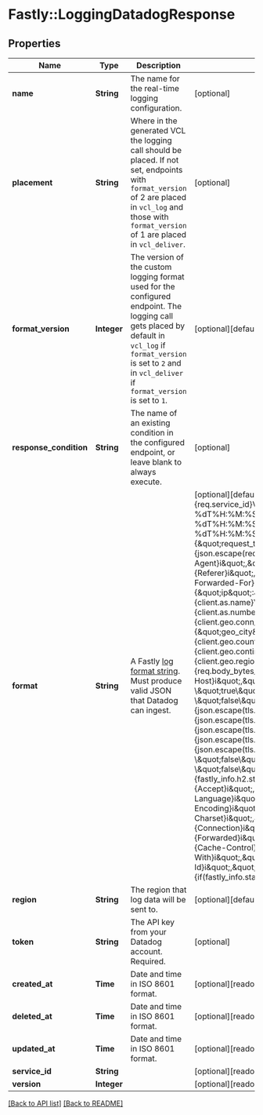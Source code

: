# Fastly::LoggingDatadogResponse

## Properties

| Name | Type | Description | Notes |
| ---- | ---- | ----------- | ----- |
| **name** | **String** | The name for the real-time logging configuration. | [optional] |
| **placement** | **String** | Where in the generated VCL the logging call should be placed. If not set, endpoints with `format_version` of 2 are placed in `vcl_log` and those with `format_version` of 1 are placed in `vcl_deliver`.  | [optional] |
| **format_version** | **Integer** | The version of the custom logging format used for the configured endpoint. The logging call gets placed by default in `vcl_log` if `format_version` is set to `2` and in `vcl_deliver` if `format_version` is set to `1`.  | [optional][default to FORMAT_VERSION::v2] |
| **response_condition** | **String** | The name of an existing condition in the configured endpoint, or leave blank to always execute. | [optional] |
| **format** | **String** | A Fastly [log format string](https://docs.fastly.com/en/guides/custom-log-formats). Must produce valid JSON that Datadog can ingest.  | [optional][default to &#39;{\&quot;ddsource\&quot;:\&quot;fastly\&quot;,\&quot;service\&quot;:\&quot;%{req.service_id}V\&quot;,\&quot;date\&quot;:\&quot;%{begin:%Y-%m-%dT%H:%M:%S%Z}t\&quot;,\&quot;time_start\&quot;:\&quot;%{begin:%Y-%m-%dT%H:%M:%S%Z}t\&quot;,\&quot;time_end\&quot;:\&quot;%{end:%Y-%m-%dT%H:%M:%S%Z}t\&quot;,\&quot;http\&quot;:{\&quot;request_time_ms\&quot;:\&quot;%D\&quot;,\&quot;method\&quot;:\&quot;%m\&quot;,\&quot;url\&quot;:\&quot;%{json.escape(req.url)}V\&quot;,\&quot;useragent\&quot;:\&quot;%{User-Agent}i\&quot;,\&quot;referer\&quot;:\&quot;%{Referer}i\&quot;,\&quot;protocol\&quot;:\&quot;%H\&quot;,\&quot;request_x_forwarded_for\&quot;:\&quot;%{X-Forwarded-For}i\&quot;,\&quot;status_code\&quot;:\&quot;%s\&quot;},\&quot;network\&quot;:{\&quot;client\&quot;:{\&quot;ip\&quot;:\&quot;%h\&quot;,\&quot;name\&quot;:\&quot;%{client.as.name}V\&quot;,\&quot;number\&quot;:\&quot;%{client.as.number}V\&quot;,\&quot;connection_speed\&quot;:\&quot;%{client.geo.conn_speed}V\&quot;},\&quot;destination\&quot;:{\&quot;ip\&quot;:\&quot;%A\&quot;},\&quot;geoip\&quot;:{\&quot;geo_city\&quot;:\&quot;%{client.geo.city.utf8}V\&quot;,\&quot;geo_country_code\&quot;:\&quot;%{client.geo.country_code}V\&quot;,\&quot;geo_continent_code\&quot;:\&quot;%{client.geo.continent_code}V\&quot;,\&quot;geo_region\&quot;:\&quot;%{client.geo.region}V\&quot;},\&quot;bytes_written\&quot;:\&quot;%B\&quot;,\&quot;bytes_read\&quot;:\&quot;%{req.body_bytes_read}V\&quot;},\&quot;host\&quot;:\&quot;%{Fastly-Orig-Host}i\&quot;,\&quot;origin_host\&quot;:\&quot;%v\&quot;,\&quot;is_ipv6\&quot;:\&quot;%{if(req.is_ipv6, \\\&quot;true\\\&quot;, \\\&quot;false\\\&quot;)}V\&quot;,\&quot;is_tls\&quot;:\&quot;%{if(req.is_ssl, \\\&quot;true\\\&quot;, \\\&quot;false\\\&quot;)}V\&quot;,\&quot;tls_client_protocol\&quot;:\&quot;%{json.escape(tls.client.protocol)}V\&quot;,\&quot;tls_client_servername\&quot;:\&quot;%{json.escape(tls.client.servername)}V\&quot;,\&quot;tls_client_cipher\&quot;:\&quot;%{json.escape(tls.client.cipher)}V\&quot;,\&quot;tls_client_cipher_sha\&quot;:\&quot;%{json.escape(tls.client.ciphers_sha)}V\&quot;,\&quot;tls_client_tlsexts_sha\&quot;:\&quot;%{json.escape(tls.client.tlsexts_sha)}V\&quot;,\&quot;is_h2\&quot;:\&quot;%{if(fastly_info.is_h2, \\\&quot;true\\\&quot;, \\\&quot;false\\\&quot;)}V\&quot;,\&quot;is_h2_push\&quot;:\&quot;%{if(fastly_info.h2.is_push, \\\&quot;true\\\&quot;, \\\&quot;false\\\&quot;)}V\&quot;,\&quot;h2_stream_id\&quot;:\&quot;%{fastly_info.h2.stream_id}V\&quot;,\&quot;request_accept_content\&quot;:\&quot;%{Accept}i\&quot;,\&quot;request_accept_language\&quot;:\&quot;%{Accept-Language}i\&quot;,\&quot;request_accept_encoding\&quot;:\&quot;%{Accept-Encoding}i\&quot;,\&quot;request_accept_charset\&quot;:\&quot;%{Accept-Charset}i\&quot;,\&quot;request_connection\&quot;:\&quot;%{Connection}i\&quot;,\&quot;request_dnt\&quot;:\&quot;%{DNT}i\&quot;,\&quot;request_forwarded\&quot;:\&quot;%{Forwarded}i\&quot;,\&quot;request_via\&quot;:\&quot;%{Via}i\&quot;,\&quot;request_cache_control\&quot;:\&quot;%{Cache-Control}i\&quot;,\&quot;request_x_requested_with\&quot;:\&quot;%{X-Requested-With}i\&quot;,\&quot;request_x_att_device_id\&quot;:\&quot;%{X-ATT-Device-Id}i\&quot;,\&quot;content_type\&quot;:\&quot;%{Content-Type}o\&quot;,\&quot;is_cacheable\&quot;:\&quot;%{if(fastly_info.state~\\\&quot;^(HIT|MISS)$\\\&quot;, \\\&quot;true\\\&quot;, \\\&quot;false\\\&quot;)}V\&quot;,\&quot;response_age\&quot;:\&quot;%{Age}o\&quot;,\&quot;response_cache_control\&quot;:\&quot;%{Cache-Control}o\&quot;,\&quot;response_expires\&quot;:\&quot;%{Expires}o\&quot;,\&quot;response_last_modified\&quot;:\&quot;%{Last-Modified}o\&quot;,\&quot;response_tsv\&quot;:\&quot;%{TSV}o\&quot;,\&quot;server_datacenter\&quot;:\&quot;%{server.datacenter}V\&quot;,\&quot;req_header_size\&quot;:\&quot;%{req.header_bytes_read}V\&quot;,\&quot;resp_header_size\&quot;:\&quot;%{resp.header_bytes_written}V\&quot;,\&quot;socket_cwnd\&quot;:\&quot;%{client.socket.cwnd}V\&quot;,\&quot;socket_nexthop\&quot;:\&quot;%{client.socket.nexthop}V\&quot;,\&quot;socket_tcpi_rcv_mss\&quot;:\&quot;%{client.socket.tcpi_rcv_mss}V\&quot;,\&quot;socket_tcpi_snd_mss\&quot;:\&quot;%{client.socket.tcpi_snd_mss}V\&quot;,\&quot;socket_tcpi_rtt\&quot;:\&quot;%{client.socket.tcpi_rtt}V\&quot;,\&quot;socket_tcpi_rttvar\&quot;:\&quot;%{client.socket.tcpi_rttvar}V\&quot;,\&quot;socket_tcpi_rcv_rtt\&quot;:\&quot;%{client.socket.tcpi_rcv_rtt}V\&quot;,\&quot;socket_tcpi_rcv_space\&quot;:\&quot;%{client.socket.tcpi_rcv_space}V\&quot;,\&quot;socket_tcpi_last_data_sent\&quot;:\&quot;%{client.socket.tcpi_last_data_sent}V\&quot;,\&quot;socket_tcpi_total_retrans\&quot;:\&quot;%{client.socket.tcpi_total_retrans}V\&quot;,\&quot;socket_tcpi_delta_retrans\&quot;:\&quot;%{client.socket.tcpi_delta_retrans}V\&quot;,\&quot;socket_ploss\&quot;:\&quot;%{client.socket.ploss}V\&quot;}&#39;] |
| **region** | **String** | The region that log data will be sent to. | [optional][default to &#39;US&#39;] |
| **token** | **String** | The API key from your Datadog account. Required. | [optional] |
| **created_at** | **Time** | Date and time in ISO 8601 format. | [optional][readonly] |
| **deleted_at** | **Time** | Date and time in ISO 8601 format. | [optional][readonly] |
| **updated_at** | **Time** | Date and time in ISO 8601 format. | [optional][readonly] |
| **service_id** | **String** |  | [optional][readonly] |
| **version** | **Integer** |  | [optional][readonly] |

[[Back to API list]](../../README.md#endpoints) [[Back to README]](../../README.md)

